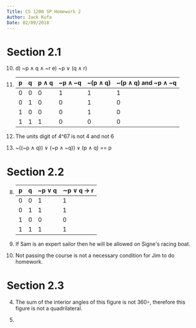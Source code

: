 ```yaml
---
Title: CS 1200 SP Homework 2
Author: Jack Kufa 
Date: 02/09/2018
---
```


# Section 2.1

10. d) ~p ∧ q ∧ ~r
    e) ~p ∨ (q ∧ r)

17. | p | q | p ∧ q | ~p ∧ ~q | ~(p ∧ q) |~(p ∧ q) and ~p ∧ ~q |
    |---|---|-------|---------|----------|---------------------|
    | 0 | 0 |   0   |    1    |     1    |          1          |
    | 0 | 1 |   0   |    0    |     1    |          0          |
    | 1 | 0 |   0   |    0    |     1    |          0          |
    | 1 | 1 |   1   |    0    |     0    |          0          |

28. The units digit of 4^67 is not 4 and not 6

52. ~((~p ∧ q)) ∨ (~p ∧ ~q)) ∨ (p ∧ q) == p

# Section 2.2

8.  | p | q | ~p ∨ q | ∼p ∨ q → r |
    |---|---|--------|------------|
    | 0 | 0 |    1   |      1     |
    | 0 | 1 |    1   |      1     |
    | 1 | 0 |    0   |      0     |
    | 1 | 1 |    1   |      1     |

35. If Sam is an expert sailor then he will be allowed on Signe's racing boat.

43. Not passing the course is not a necessary condition for Jim to do homework.

# Section 2.3

4. The sum of the interior angles of this figure is not 360◦, therefore this figure is not a quadrilateral.

28. 